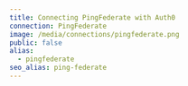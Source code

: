 ```yaml
---
title: Connecting PingFederate with Auth0
connection: PingFederate
image: /media/connections/pingfederate.png
public: false
alias:
  - pingfederate
seo_alias: ping-federate
---
```

